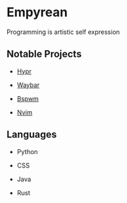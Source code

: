 # Empyrean

Programming is artistic self expression

## Notable Projects

- [Hypr](https://github.com/Empyrean-Void/hypr.git)

- [Waybar](https://github.com/Empyrean-Void/waybar.git)

- [Bspwm](https://github.com/Empyrean-Void/bspwm.git)

- [Nvim](https://github.com/Empyrean-Void/nvim.git)

## Languages

- Python

- CSS

- Java

- Rust
